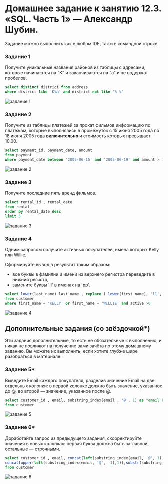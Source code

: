# Домашнее задание к занятию 12.3. «SQL. Часть 1» — Александр Шубин.

Задание можно выполнить как в любом IDE, так и в командной строке.

### Задание 1
Получите уникальные названия районов из таблицы с адресами, которые начинаются на “K” и заканчиваются на “a” и не содержат пробелов.

``` sql
select distinct district from address
where district like 'K%a' and district not like '% %'
```
![задание 1](https://github.com/aleksandr-Shubin-83/homework/blob/main/img/2023-01-10_10-28.png)

### Задание 2
Получите из таблицы платежей за прокат фильмов информацию по платежам, которые выполнялись в промежуток с 15 июня 2005 года по 18 июня 2005 года **включительно** и стоимость которых превышает 10.00.

``` sql
select payment_id, payment_date, amount
from payment
where payment_date between '2005-06-15' and '2005-06-19' and amount > 10.00
```
![задание 2](https://github.com/aleksandr-Shubin-83/homework/blob/main/img/2023-01-10_10-28_1.png)

### Задание 3
Получите последние пять аренд фильмов.

``` sql
select rental_id , rental_date
from rental
order by rental_date desc
limit 5
```
![задание 3](https://github.com/aleksandr-Shubin-83/homework/blob/main/img/2023-01-10_10-28_2.png)

### Задание 4
Одним запросом получите активных покупателей, имена которых Kelly или Willie. 

Сформируйте вывод в результат таким образом:
- все буквы в фамилии и имени из верхнего регистра переведите в нижний регистр,
- замените буквы 'll' в именах на 'pp'.

```sql
select lower(last_name) last_name , replace ( lower(first_name), 'll', 'pp') first_name , active
from customer
where first_name = 'KELLY' or first_name = 'WILLIE' and active >0
```
![задание 4](https://github.com/aleksandr-Shubin-83/homework/blob/main/img/2023-01-10_10-29.png)

## Дополнительные задания (со звёздочкой*)
Эти задания дополнительные, то есть не обязательные к выполнению, и никак не повлияют на получение вами зачёта по этому домашнему заданию. Вы можете их выполнить, если хотите глубже шире разобраться в материале.

### Задание 5*
Выведите Email каждого покупателя, разделив значение Email на две отдельных колонки: в первой колонке должно быть значение, указанное до @, во второй — значение, указанное после @.

```sql
select customer_id , email, substring_index(email , '@', 1) as "email before @", substring_index(email , '@', -1) as "email after @"
from customer
```
![задание 5](https://github.com/aleksandr-Shubin-83/homework/blob/main/img/2023-01-10_10-29_1.png)

### Задание 6*
Доработайте запрос из предыдущего задания, скорректируйте значения в новых колонках: первая буква должна быть заглавной, остальные — строчными.

```sql
select customer_id , email, concat(left(substring_index(email, '@', 1),1), substr(lower (substring_index(email, '@', 1)),2)) as "email before @",
concat(upper(left(substring_index(email, '@', -1),1)),substr(substring_index(email, '@', -1),2)) as "email after @"
from customer
```
![задание 6](https://github.com/aleksandr-Shubin-83/homework/blob/main/img/2023-01-10_10-29_2.png)


